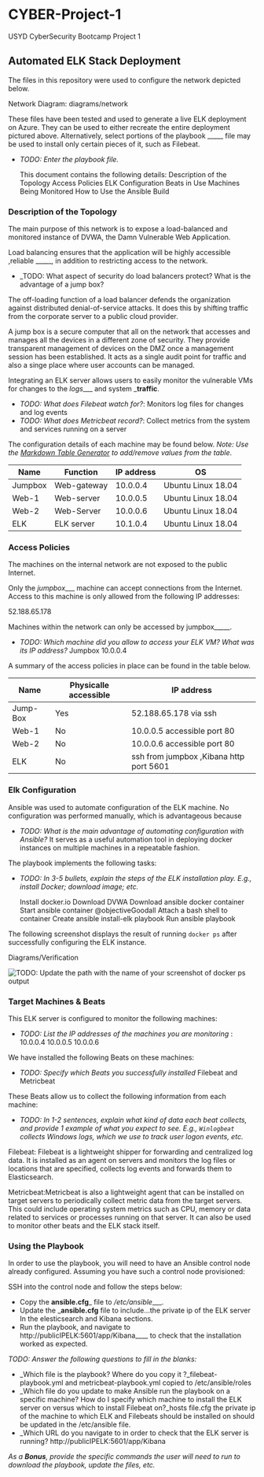 # CYBER-Project-1
USYD CyberSecurity Bootcamp Project 1
## Automated ELK Stack Deployment

The files in this repository were used to configure the network depicted below.

Network Diagram: diagrams/network

These files have been tested and used to generate a live ELK deployment on Azure. They can be used to either recreate the entire deployment pictured above. Alternatively, select portions of the playbook _____ file may be used to install only certain pieces of it, such as Filebeat.

  - _TODO: Enter the playbook file._

 	This document contains the following details:
 	Description of the Topology
 	Access Policies
 	ELK Configuration
 	Beats in Use
 	Machines Being Monitored
 	How to Use the Ansible Build


### Description of the Topology

The main purpose of this network is to expose a load-balanced and monitored instance of DVWA, the Damn Vulnerable Web Application.

Load balancing ensures that the application will be highly accessible ,reliable _____, in addition to restricting access to the network.

- _TODO: What aspect of security do load balancers protect? What is the advantage of a jump box?

The off-loading function of a load balancer defends the organization against distributed denial-of-service attacks. It does this by shifting traffic from the corporate server to a public cloud provider.

A jump box is a secure computer that all on the network that accesses and manages all the devices in a different zone of security. They provide transparent management of devices on the DMZ once a management session has been established. It acts as a single audit point for traffic and also a singe place where user accounts can be managed.

Integrating an ELK server allows users to easily monitor the vulnerable VMs for changes to the _logs____ and system ___traffic__.
- _TODO: What does Filebeat watch for?_: Monitors log files for changes and log events 
- _TODO: What does Metricbeat record?_: Collect metrics from the system and services running on a server 

The configuration details of each machine may be found below.
_Note: Use the [Markdown Table Generator](http://www.tablesgenerator.com/markdown_tables) to add/remove values from the table_.

| Name    	| Function    	| IP address 	| OS                 	|
|---------	|-------------	|------------	|--------------------	|
| Jumpbox 	| Web-gateway 	| 10.0.0.4   	| Ubuntu Linux 18.04 	|
| Web-1   	| Web-server  	| 10.0.0.5   	| Ubuntu Linux 18.04 	|
| Web-2   	| Web-Server  	| 10.0.0.6   	| Ubuntu Linux 18.04 	|
| ELK     	| ELK server  	| 10.1.0.4   	| Ubuntu Linux 18.04 	|


### Access Policies

The machines on the internal network are not exposed to the public Internet. 

Only the _jumpbox____ machine can accept connections from the Internet. Access to this machine is only allowed from the following IP addresses:

52.188.65.178

Machines within the network can only be accessed by jumpbox_____.

- _TODO: Which machine did you allow to access your ELK VM? What was its IP address?_ Jumpbox 10.0.0.4

A summary of the access policies in place can be found in the table below.

| Name     	| Physicalle accessible 	| IP address                              	|
|----------	|-----------------------	|-----------------------------------------	|
| Jump-Box 	| Yes                   	| 52.188.65.178 via ssh                   	|
| Web-1    	| No                    	| 10.0.0.5 accessible port 80             	|
| Web-2    	| No                    	| 10.0.0.6 accessible port 80             	|
| ELK      	| No                    	| ssh from jumpbox ,Kibana http port 5601 	|


### Elk Configuration

Ansible was used to automate configuration of the ELK machine. No configuration was performed manually, which is advantageous because

- _TODO: What is the main advantage of automating configuration with Ansible?_
It serves as a useful automation tool in deploying docker instances on multiple machines in a repeatable fashion.

The playbook implements the following tasks:

- _TODO: In 3-5 bullets, explain the steps of the ELK installation play. E.g., install Docker; download image; etc._

 	Install docker.io
 	Download DVWA
 	Download ansible docker container
 	Start ansible container  @objectiveGoodall
 	Attach a bash shell to container
 	Create ansible install-elk playbook
 	Run ansible playbook


The following screenshot displays the result of running `docker ps` after successfully configuring the ELK instance.

Diagrams/Verification
 
![TODO: Update the path with the name of your screenshot of docker ps output](Images/docker_ps_output.png)

### Target Machines & Beats
This ELK server is configured to monitor the following machines:
- _TODO: List the IP addresses of the machines you are monitoring_
: 10.0.0.4 10.0.0.5 10.0.0.6

We have installed the following Beats on these machines:
- _TODO: Specify which Beats you successfully installed_
Filebeat and Metricbeat

These Beats allow us to collect the following information from each machine:
- _TODO: In 1-2 sentences, explain what kind of data each beat collects, and provide 1 example of what you expect to see. E.g., `Winlogbeat` collects Windows logs, which we use to track user logon events, etc._

Filebeat: Filebeat is a lightweight shipper for forwarding and centralized log data. It is installed as an agent on servers and monitors the log files or locations that are specified, collects log events and forwards them to Elasticsearch. 

Metricbeat:Metricbeat is also a lightweight agent that can be installed on target servers to periodically collect metric data from the target servers. This could include operating system metrics such as CPU, memory or data related to services or processes running on that server. It can also be used to monitor other beats and the ELK stack itself. 


### Using the Playbook
In order to use the playbook, you will need to have an Ansible control node already configured. Assuming you have such a control node provisioned: 

SSH into the control node and follow the steps below:
- Copy the __ansible.cfg___ file to _/etc/ansible____.
- Update the ___ansible.cfg__ file to include...the private ip of the ELK server In the elesticsearch and Kibana sections.
- Run the playbook, and navigate to http://publicIPELK:5601/app/Kibana____ to check that the installation worked as expected.

_TODO: Answer the following questions to fill in the blanks:_
- _Which file is the playbook? Where do you copy it ?_filebeat-playbook.yml and metricbeat-playbook.yml copied to /etc/ansible/roles
- _Which file do you update to make Ansible run the playbook on a specific machine? How do I specify which machine to install the ELK server on versus which to install Filebeat on?_hosts file.cfg the private ip of the machine to which ELK and Filebeats should be installed on should be updated in the /etc/ansible file.
- _Which URL do you navigate to in order to check that the ELK server is running? http://publicIPELK:5601/app/Kibana

_As a **Bonus**, provide the specific commands the user will need to run to download the playbook, update the files, etc._
    


